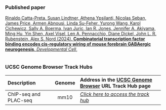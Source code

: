 ### Published paper

[Rinaldo Catta-Preta, Susan Lindtner, Athena Ypsilanti, Nicolas Seban, James Price, Armen Abnousi, Linda Su-Feher, Yurong Wang, Karol Cichewicz, Sally A. Boerma, Ivan Juric, Ian R. Jones, Jennifer A. Akiyama, Ming Hu, Yin Shen, Axel Visel, Len A. Pennacchio, Diane Dickel, John L. R. Rubenstein, Alex S. Nord (2024). 
**Combinatorial transcription factor binding encodes cis-regulatory wiring of mouse forebrain GABAergic neurogenesis**. *Developmental Cell*,  ](https://doi.org/)

#

### UCSC Genome Browser Track Hubs



| Description                                   | Genome  | Address in the [UCSC Genome Browser](https://genome.ucsc.edu/cgi-bin/hgHubConnect) URL Track Hub page   |
| :---                                          | :---:   | :---        |
| ChIP-seq and PLAC-seq                             | mm10    | [*Click here to access the track hub*](http://genome.ucsc.edu/cgi-bin/hgTracks?db=mm10&hubUrl=https://bioshare.bioinformatics.ucdavis.edu/bioshare/download/i0bzlowx1b7v56j/COMB00.txt)  |


